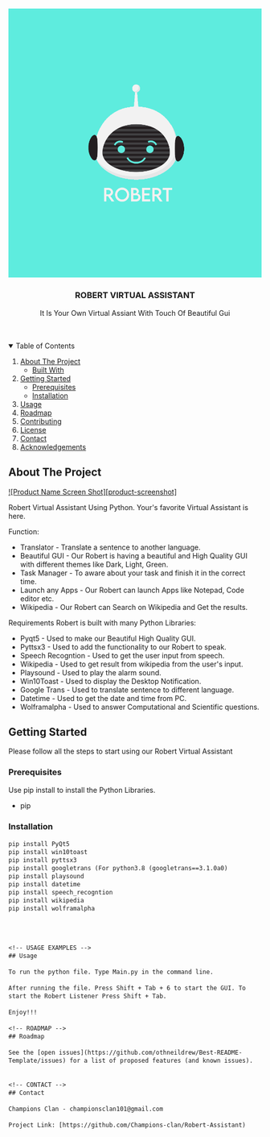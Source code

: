 
<!-- PROJECT LOGO -->
<br />
<p align="center">
    <img src="./Assets/Robert Logo.png" alt="Logo">
  </a>

  <h3 align="center">ROBERT VIRTUAL ASSISTANT</h3>

  <p align="center">It Is Your Own Virtual Assiant With Touch Of Beautiful Gui
    <br />
    <br />
    <br />
  </p>
</p>



<!-- TABLE OF CONTENTS -->
<details open="open">
  <summary>Table of Contents</summary>
  <ol>
    <li>
      <a href="#about-the-project">About The Project</a>
      <ul>
        <li><a href="#built-with">Built With</a></li>
      </ul>
    </li>
    <li>
      <a href="#getting-started">Getting Started</a>
      <ul>
        <li><a href="#prerequisites">Prerequisites</a></li>
        <li><a href="#installation">Installation</a></li>
      </ul>
    </li>
    <li><a href="#usage">Usage</a></li>
    <li><a href="#roadmap">Roadmap</a></li>
    <li><a href="#contributing">Contributing</a></li>
    <li><a href="#license">License</a></li>
    <li><a href="#contact">Contact</a></li>
    <li><a href="#acknowledgements">Acknowledgements</a></li>
  </ol>
</details>



<!-- ABOUT THE PROJECT -->
## About The Project

[![Product Name Screen Shot][product-screenshot]](https://drive.google.com/file/d/1xybAHHsLmtI2AoSwezpwk8EbNnBTOsxh/view?usp=sharing)

Robert Virtual Assistant Using Python. Your's favorite Virtual Assistant is here.

Function:
* Translator - Translate a sentence to another language.
* Beautiful GUI - Our Robert is having a beautiful and High Quality GUI with different themes like Dark, Light, Green.
* Task Manager - To aware about your task and finish it in the correct time.
* Launch any Apps - Our Robert can launch Apps like Notepad, Code editor etc.
* Wikipedia - Our Robert can Search on Wikipedia and Get the results.

Requirements
Robert is built with many Python Libraries: 
* Pyqt5               - Used to make our Beautiful High Quality GUI.
* Pyttsx3             - Used to add the functionality to our Robert to speak.
* Speech Recogntion   - Used to get the user input from speech.
* Wikipedia           - Used to get result from wikipedia from the user's input.
* Playsound           - Used to play the alarm sound.
* Win10Toast          - Used to display the Desktop Notification.
* Google Trans        - Used to translate sentence to different language.
* Datetime            - Used to get the date and time from PC.
* Wolframalpha        - Used to answer Computational and Scientific questions.



<!-- GETTING STARTED -->
## Getting Started

Please follow all the steps to start using our Robert Virtual Assistant

### Prerequisites

Use pip install to install the Python Libraries.
* pip


### Installation

  ```
  pip install PyQt5
  pip install win10toast
  pip install pyttsx3
  pip install googletrans (For python3.8 (googletrans==3.1.0a0)
  pip install playsound
  pip install datetime
  pip install speech_recogntion
  pip install wikipedia
  pip install wolframalpha
  ```
   ```



<!-- USAGE EXAMPLES -->
## Usage

To run the python file. Type Main.py in the command line.

After running the file. Press Shift + Tab + 6 to start the GUI. To start the Robert Listener Press Shift + Tab.

Enjoy!!!

<!-- ROADMAP -->
## Roadmap

See the [open issues](https://github.com/othneildrew/Best-README-Template/issues) for a list of proposed features (and known issues).


<!-- CONTACT -->
## Contact

Champions Clan - championsclan101@gmail.com

Project Link: [https://github.com/Champions-clan/Robert-Assistant)

